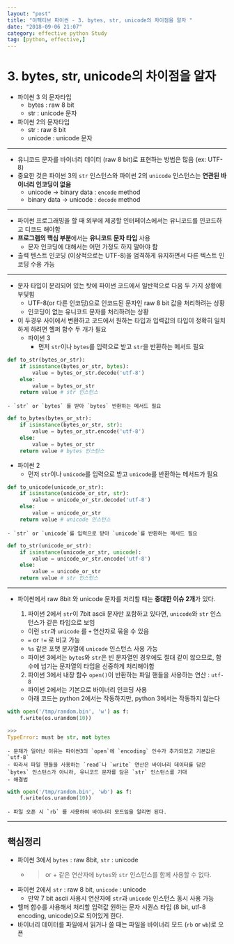 ```yaml
---
layout: "post"
title: "이펙티브 파이썬 - 3. bytes, str, unicode의 차이점을 알자 "
date: "2018-09-06 21:07"
category: effective python Study
tag: [python, effective,]
---
```


# 3. bytes, str, unicode의 차이점을 알자

- 파이썬 3 의 문자타입
  - bytes : raw 8 bit
  - str : unicode 문자
- 파이썬 2의 문자타입
  - str : raw 8 bit
  - unicode : unicode 문자

---

- 유니코드 문자를 바이너리 데이터 (raw 8 bit)로 표현하는 방법은 많음 (ex: UTF-8)
- 중요한 것은 파이썬 3의 `str` 인스턴스와 파이썬 2의 `unicode` 인스턴스는 **연관된 바이너리 인코딩이 없음**
  - unicode -> binary data : `encode` method
  - binary data -> unicode : `decode` method

---

- 파이썬 프로그래밍을 할 때 외부에 제공할 인터페이스에서는 유니코드를 인코드하고 디코드 해야함
- **프로그램의 핵심 부분**에서는 **유니코드 문자 타입** 사용
  - 문자 인코딩에 대해서는 어떤 가정도 하지 말아야 함
- 출력 텐스트 인코딩 (이상적으로는 UTF-8)을 엄격하게 유지하면서 다른 텍스트 인코딩 수용 가능

---

- 문자 타입이 분리되어 있는 탓에 파이썬 코드에서 일반적으로 다음 두 가지 상황에 부딪힘
  - UTF-8(or 다른 인코딩)으로 인코드된 문자인 raw 8 bit 값을 처리하려는 상황
  - 인코딩이 없는 유니코드 문자를 처리하려는 상황
- 이 두경우 사이에서 변환하고 코드에서 원하는 타입과 입력값의 타입이 정확히 일치하게 하려면 헬퍼 함수 두 개가 필요
  - 파이썬 3
    - 먼저 `str`이나 `bytes`를 입력으로 받고 `str`을 반환하는 메서드 필요
```python
def to_str(bytes_or_str):
    if isinstance(bytes_or_str, bytes):
        value = bytes_or_str.decode('utf-8')
    else:
        value = bytes_or_str
    return value # str 인스턴스
```
    - `str` or `bytes` 를 받아 `bytes` 반환하는 메서드 필요
```python
def to_bytes(bytes_or_str):
    if isinstance(bytes_or_str, str):
        value = bytes_or_str.encode('utf-8')
    else:
        value = bytes_or_str
    return value # bytes 인스턴스
```

  - 파이썬 2
    - 먼저 `str`이나 `unicode`를 입력으로 받고 `unicode`를 반환하는 메서드가 필요
```python
def to_unicode(unicode_or_str):
    if isinstance(unicode_or_str, str):
        value = unicode_or_str.decode('utf-8')
    else:
        value = unicode_or_str
    return value # unicode 인스턴스
```
    - `str` or `unicode`를 입력으로 받아 `unicode`를 반환하는 메서드 필요
```python
def to_str(unicode_or_str):
    if isinstance(unicode_or_str, unicode):
        value = unicode_or_str.encode('utf-8')
    else:
        value = unicode_or_str
    return value # str 인스턴스
```

---

- 파이썬에서 raw 8bit 와 unicode 문자를 처리할 때는 **중대한 이슈 2개**가 있다.
  1. 파이썬 2에서 `str`이 7bit ascii 문자만 포함하고 있다면, `unicode`와 `str` 인스턴스가 같은 타입으로 보임
    - 이런 `str`과 `unicode` 를 `+` 연산자로 묶을 수 있음
    - `=` or `!=` 로 비교 가능
    - `%s` 같은 포맷 문자열에 `unicode` 인스턴스 사용 가능
    - 파이썬 3에서는 `bytes`와 `str`은 빈 문자열인 경우에도 절대 같이 않으므로, 함수에 넘기는 문자열의 타입을 신중하게 처리해야함

  2. 파이썬 3에서 내장 함수 `open()`이 반환하는 파일 핸들을 사용하는 연산 : `utf-8`
    - 파이썬 2에서는 기본으로 바이너리 인코딩 사용
    - 아래 코드는 python 2에서는 작동하지만, python 3에서는 작동하지 않는다
```python
with open('/tmp/random.bin', 'w') as f:
    f.write(os.urandom(10))

>>>
TypeError: must be str, not bytes
```
    - 문제가 일어난 이유는 파이썬3의 `open`에 `encoding` 인수가 추가되었고 기본값은 `utf-8`
    - 따라서 파일 핸들을 사용하는 `read`나 `write` 연산은 바이너리 데이터를 담은 `bytes` 인스턴스가 아니라, 유니코드 문자를 담은 `str` 인스턴스를 기대
    - 해결법
```python
with open('/tmp/random.bin', 'wb') as f:
    f.write(os.urandom(10))
```

    - 파일 오픈 시 `rb` 를 사용하여 바이너리 모드임을 알리면 된다.

---

## 핵심정리

- 파이썬 3에서 `bytes` : raw 8bit, `str` : unicode
  - > or + 같은 연산자에 `bytes`와 `str` 인스턴스를 함께 사용할 수 없다.
- 파이썬 2에서 `str` : raw 8 bit, `unicode` : unicode
  - 만약 7 bit ascii 사용시 연산자에 `str`과 `unicode` 인스턴스 동시 사용 가능
- 헬퍼 함수를 사용해서 처리할 입력값 원하는 문자 시퀀스 타입 (8 bit, utf-8 encoding, unicode)으로 되어있게 한다.
- 바이너리 데이터를 파일에서 읽거나 쓸 때는 파일을 바이너리 모드 (`rb` or `wb`)로 오픈
